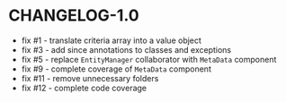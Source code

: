 # CHANGELOG-1.0

 - fix #1 - translate criteria array into a value object
 - fix #3 - add since annotations to classes and exceptions
 - fix #5 - replace `EntityManager` collaborator with `MetaData` component
 - fix #9 - complete coverage of `MetaData` component
 - fix #11 - remove unnecessary folders
 - fix #12 - complete code coverage
